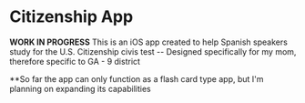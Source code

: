 # Citizenship App

**WORK IN PROGRESS**
This is an iOS app created to help Spanish speakers study for the U.S. Citizenship civis test -- Designed specifically for my mom, therefore specific to GA - 9 district

**So far the app can only function as a flash card type app, but I'm planning on expanding its capabilities
